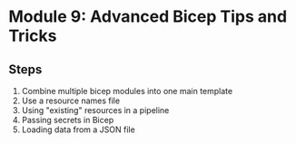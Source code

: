 # Module 9: Advanced Bicep Tips and Tricks

## Steps

1. Combine multiple bicep modules into one main template
2. Use a resource names file
3. Using "existing" resources in a pipeline
4. Passing secrets in Bicep
5. Loading data from a JSON file
